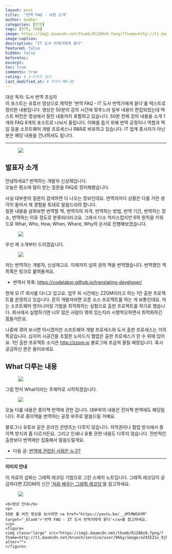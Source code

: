```yaml
---
layout: post
title:  "번역 FAQ - 내용 소개"
author: bomber
categories: [번역]
tags: [번역, FAQ]
image: https://img1.daumcdn.net/thumb/R1280x0.fpng/?fname=http://t1.daumcdn.net/brunch/service/user/96Gy/image/DBg7_enUIlZP8IHTgnhTyurQj3k.png
image-caption: 
description: "IT 도서 번역가에게 묻다"
featured: false
hidden: false
beforetoc: 
excerpt: 
toc: true
comments: true
rating: # 1~5까지 점수
last_modified_at: # YYYY-MM-DD
---
```



<div class="note">
<p>
대상 독자: 도서 번역 초심자<br/>
이 포스트는 유튜브 영상으로 제작한 '번역 FAQ - IT 도서 번역가에게 묻다'를 텍스트로 정리한 내용입니다. 영상은 50분의 강의 시간에 맞추느라 일부 내용이 편집되었는데 텍스트 버전은 영상에서 잘린 내용까지 포함하고 있습니다. 50분 전체 강의 내용을 소개 1개와 FAQ 8개의 포스트로 나눠서 올립니다. 
이해를 돕기 위해 번역 공정이나 역할과 책임 등을 소프트웨어 개발 프로세스나 R&R로 비유하고 있습니다. IT 업계 종사자가 아닌 분은 해당 내용을 건너뛰셔도 됩니다.
</p>
</div>

<hr/>

<figure>
<img class="large" src="https://img1.daumcdn.net/thumb/R1280x0.fjpg/?fname=http://t1.daumcdn.net/brunch/service/user/96Gy/image/KtqFwyJV0g8XRZEuE94_Z7hkjw0.PNG" alter="">
<figcaption>
</figcaption>
</figure>

## 발표자 소개
안녕하세요? 번역하는 개발자 신상재입니다. <br/>
오늘은 평소에 많이 받는 질문을 FAQ로 정리해봤습니다.

사실 대부분의 질문이 검색하면 다 나오는 정보인데요. 번역자마다 상황은 다를 거란 생각이 들어서 제 경험을 토대로 말씀드리려 합니다. <br/>
질문 내용을 살펴보면 번역할 책, 번역자의 자격, 번역하는 방법, 번역 기간, 번역하는 장소, 번역하는 이유 정도로 분류되더라고요. 그래서 다소 억지스럽지만 6하 원칙을 키워드로 What, Who, How, When, Where, Why의 순서로 진행해보겠습니다.

<figure>
<img class="large" src="https://img1.daumcdn.net/thumb/R1280x0.fjpg/?fname=http://t1.daumcdn.net/brunch/service/user/96Gy/image/IMCVz0s-RvJ4T13VlK-37GbILhI.PNG" alter="">
<figcaption class="center"></figcaption>
</figure>

우선 제 소개부터 드리겠습니다.
<figure>
<img class="large" src="https://img1.daumcdn.net/thumb/R1280x0.fjpg/?fname=http://t1.daumcdn.net/brunch/service/user/96Gy/image/79_0UaEGgDFfl3sRSlcGkuYLcyE.PNG" alter="">
<figcaption class="center"></figcaption>
</figure>

저는 번역하는 개발자, 신상재고요. 이제까지 십여 권의 책을 번역했습니다. 번역했던 책 목록은 링크로 붙여둘게요.

<ul>
<li>
번역서 목록: <a href="https://codelabor.github.io/translating-developer/" target="_blank">https://codelabor.github.io/translating-developer/</a>
</li>
</ul>

현재 모 IT 회사를 다니고 있고요. 업무 외 시간에는 ZZOM이라고 하는 1인 출판 프로젝트를 운영하고 있습니다. 흔히 개발자라면 오픈 소스 프로젝트를 하는 게 보통인데요. 저는 소프트웨어 엔지니어링 기법을 최적화하는 실험으로 출판 프로젝트를 하기로 했습니다. 회사에서 실험하기엔 너무 많은 사람이 엮여 있는지라 시행착오하면서 최적화하긴 힘들거든요.



나중에 겪어 보시면 아시겠지만 소프트웨어 개발 프로세스와 도서 출판 프로세스는 거의 똑같습니다. 심지어 시공간을 초월한 노마드식 협업은 출판 프로세스가 한 수 위에 있어요. 1인 출판 프로젝트 소식은 <a href="http://zzom.io" target="_blank">http://zzom.io</a> 블로그에 조금씩 올릴 예정입니다. 혹시 궁금하신 분은 들러보세요.

## What 다루는 내용

<figure>
<img class="large" src="https://img1.daumcdn.net/thumb/R1280x0.fjpg/?fname=http://t1.daumcdn.net/brunch/service/user/96Gy/image/kz1us23mLCGUwDzGasu_6LEZl94.PNG" alter="">
<figcaption class="center"></figcaption>
</figure>

그럼 먼저 What이라는 주제어로 시작하겠습니다.

<figure>
<img class="large" src="https://img1.daumcdn.net/thumb/R1280x0.fjpg/?fname=http://t1.daumcdn.net/brunch/service/user/96Gy/image/QL6kDIGJPNHCiec30I1hQtUyvFA.PNG" alter="">
<figcaption class="center"></figcaption>
</figure>

오늘 다룰 내용은 종이책 번역에 관한 겁니다. 대부부의 내용은 전자책 번역에도 해당됩니다. 주로 종이책을 번역하는 공정 위주로 말씀드릴 거예요.

블로그나 유튜브 같은 온라인 콘텐츠는 다루지 않습니다. 저작권이나 협업 방식에서 종이책 방식과 좀 다르거든요. 그리고 인쇄나 유통 관련 내용도 다루지 않습니다. 전반적인 출판보다 번역에만 집중해서 말씀드릴게요.

<ul>
<li>
다음 글: <a href="{{ site.baseurl }}/faq-01-who" target="_blank">번역에 관련된 사람은 누구?</a>
</li>
</ul>

<hr/>

<div class="note">
    <b>이미지 안내</b>
    <p>
    이 자료의 삽화는 그래픽 레코딩 기법으로 그린 스케치 노트입니다. 그래픽 레코딩이 궁금하다면 ZZOM의 신간 <a href="http://aladin.kr/p/G4zvf" target="_blank">'처음 배우는 그래픽 레코딩'</a>을 참고하세요.
    </p>
    <figure>
    <img class="large" src="https://img1.daumcdn.net/thumb/R1280x0.fpng/?fname=http://t1.daumcdn.net/brunch/service/user/96Gy/image/qqqnmhAWZxfuZ8twG-cVZh5PVkE.png" alter="">
    </figure>

    <b>영상 안내</b>
    <p>
    50분 풀 버전 영상을 보시려면 <a href="https://youtu.be/__zMlMWSXYM" target="_blank">'번역 FAQ - IT 도서 번역가에게 묻다'</a>를 참고하세요.
    </p>
    <figure>
    <img class="large" src="https://img1.daumcdn.net/thumb/R1280x0.fpng/?fname=http://t1.daumcdn.net/brunch/service/user/96Gy/image/aZ4IEZ1o_9jRT3ABHTx6mJ4cEqY.png" alter="">
    </figure>
</div>